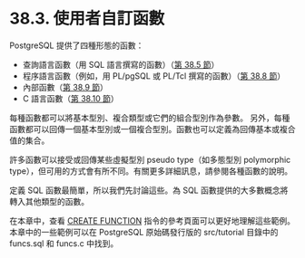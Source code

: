 # 38.3. 使用者自訂函數

PostgreSQL 提供了四種形態的函數：

* 查詢語言函數（用 SQL 語言撰寫的函數）（[第 38.5 節](query-language-sql-functions.md)）
* 程序語言函數（例如，用 PL/pgSQL 或 PL/Tcl 撰寫的函數）（[第 38.8 節](procedural-language-functions.md)）
* 內部函數（[第 38.9 節](internal-functions.md)）
* C 語言函數（[第 38.10 節](c-language-functions.md)）

每種函數都可以將基本型別、複合類型或它們的組合型別作為參數。 另外，每種函數都可以回傳一個基本型別或一個複合型別。函數也可以定義為回傳基本或複合值的集合。

許多函數可以接受或回傳某些虛擬型別 pseudo type（如多態型別 polymorphic type），但可用的方式會有所不同。有關更多詳細訊息，請參閱各種函數的說明。

定義 SQL 函數最簡單，所以我們先討論這些。為 SQL 函數提供的大多數概念將轉入其他類型的函數。

在本章中，查看 [CREATE FUNCTION](../../reference/sql-commands/create-function.md) 指令的參考頁面可以更好地理解這些範例。本章中的一些範例可以在 PostgreSQL 原始碼發行版的 src/tutorial 目錄中的 funcs.sql 和 funcs.c 中找到。

